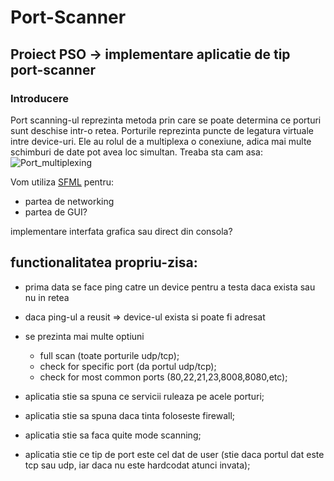 # Port-Scanner
## Proiect PSO -> implementare aplicatie de tip port-scanner

### Introducere
Port scanning-ul reprezinta metoda prin care se poate determina ce porturi sunt deschise intr-o retea.
Porturile reprezinta puncte de legatura virtuale intre device-uri. Ele au rolul de a multiplexa o conexiune, adica mai multe schimburi de date pot avea loc simultan.
Treaba sta cam asa: ![Port_multiplexing](http://www.comefunziona.net/img/fig4.jpg)

Vom utiliza [SFML](https://www.sfml-dev.org/documentation/2.5.1/group__network.php) pentru:
* partea de networking
* partea de GUI?

implementare interfata grafica sau direct din consola? 

## functionalitatea propriu-zisa:
* prima data se face ping catre un device pentru a testa daca exista sau nu in retea
* daca ping-ul a reusit => device-ul exista si poate fi adresat
* se prezinta mai multe optiuni
  *	full scan (toate porturile udp/tcp);
  *	check for specific port (da portul udp/tcp);
  *	check for most common ports (80,22,21,23,8008,8080,etc);

* aplicatia stie sa spuna ce servicii ruleaza pe acele porturi;
* aplicatia stie sa spuna daca tinta foloseste firewall;
* aplicatia stie sa faca quite mode scanning;	
* aplicatia stie ce tip de port este cel dat de user (stie daca portul dat este tcp sau udp, iar daca nu este hardcodat atunci invata);
